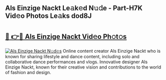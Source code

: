 ## Als Einzige Nackt Le𝚊k𝚎d N𝚞𝚍e - Part-H7K Vid𝚎o Photos Le𝚊ks dod8J

# <h2><a href="http://fbases.evod.top/?m=Als+Einzige+Nackt">🔗 👉🔴 Als Einzige Nackt Vid𝚎o Ph𝚘t𝚘s</a></h2>

[![Als Einzige Nackt N𝚞d𝚎s](https://i.imgur.com/8V9OHl7.gif)](http://fbases.evod.top/?m=Als+Einzige+Nackt)
Online content creator Als Einzige Nackt who is known for sharing lifestyle and dance content, including solo and collaborative dance performances and vlogs. Innovative designer Als Einzige Nackt, known for their creative vision and contributions to the world of fashion and design. 
